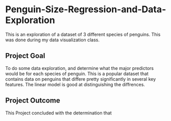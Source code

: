 # Penguin-Size-Regression-and-Data-Exploration
This is an exploration of a dataset of 3 different species of penguins. This was done during my data visualization class.

## Project Goal
To do some data exploration, and determine what the major predictors would be for each species of penguin. This is a popular dataset that contains data on penguins that differe pretty significantly in several key features. The linear model is good at distinguishing the diffrences.

## Project Outcome
This Project concluded with the determination that 
